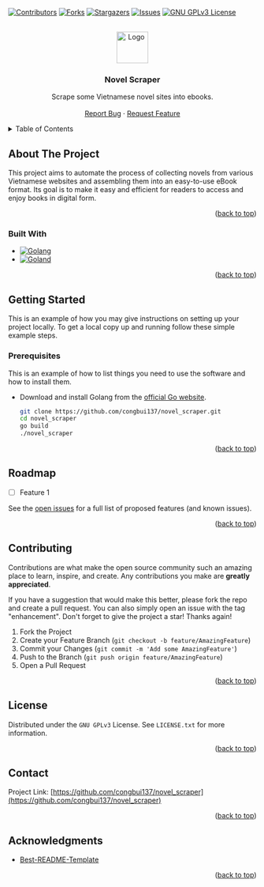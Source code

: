 <a name="readme-top"></a>


[![Contributors][contributors-shield]][contributors-url]
[![Forks][forks-shield]][forks-url]
[![Stargazers][stars-shield]][stars-url]
[![Issues][issues-shield]][issues-url]
[![GNU GPLv3 License][license-shield]][license-url]


<!-- PROJECT LOGO -->

<br />


<div align="center">
  <a href="https://github.com/congbui137/novel_scraper">
    <img src="https://i.imgur.com/mOoh4hy.png" alt="Logo" width="64" height="64">
  </a>
</div>

<h3 align="center">Novel Scraper</h3>

  <p align="center">
    Scrape some Vietnamese novel sites into ebooks.
    <br />
    <br />
    <a href="https://github.com/congbui137/novel_scraper/issues">Report Bug</a>
    ·
    <a href="https://github.com/congbui137/novel_scraper/issues">Request Feature</a>
  </p>



<!-- TABLE OF CONTENTS -->
<details>
  <summary>Table of Contents</summary>
  <ol>
    <li>
      <a href="#about-the-project">About The Project</a>
      <ul>
        <li><a href="#built-with">Built With</a></li>
      </ul>
    </li>
    <li>
      <a href="#getting-started">Getting Started</a>
      <ul>
        <li><a href="#prerequisites">Prerequisites</a></li>
        <li><a href="#installation">Installation</a></li>
      </ul>
    </li>
    <li><a href="#usage">Usage</a></li>
    <li><a href="#roadmap">Roadmap</a></li>
    <li><a href="#contributing">Contributing</a></li>
    <li><a href="#license">License</a></li>
    <li><a href="#contact">Contact</a></li>
    <li><a href="#acknowledgments">Acknowledgments</a></li>
  </ol>
</details>



<!-- ABOUT THE PROJECT -->
## About The Project

This project aims to automate the process of collecting novels from various Vietnamese websites and assembling them into an easy-to-use eBook format. Its goal is to make it easy and efficient for readers to access and enjoy books in digital form.
<p align="right">(<a href="#readme-top">back to top</a>)</p>



### Built With

* [![Golang][go.dev]][golang-url]
* [![Goland][goland]][goland-url]

<p align="right">(<a href="#readme-top">back to top</a>)</p>



<!-- GETTING STARTED -->
## Getting Started

This is an example of how you may give instructions on setting up your project locally.
To get a local copy up and running follow these simple example steps.

### Prerequisites

This is an example of how to list things you need to use the software and how to install them.
* Download and install Golang from the [official Go website](https://golang.org/dl/).

  ```sh
  git clone https://github.com/congbui137/novel_scraper.git
  cd novel_scraper
  go build
  ./novel_scraper
  ```
<p align="right">(<a href="#readme-top">back to top</a>)</p>



<!-- USAGE EXAMPLES -->
<!--
## Usage

Use this space to show useful examples of how a project can be used. Additional screenshots, code examples and demos work well in this space. You may also link to more resources.

_For more examples, please refer to the [Documentation](https://example.com)_

<p align="right">(<a href="#readme-top">back to top</a>)</p>
-->


<!-- ROADMAP -->
## Roadmap

- [ ] Feature 1

See the [open issues](https://github.com/congbui137/novel_scraper/issues) for a full list of proposed features (and known issues).

<p align="right">(<a href="#readme-top">back to top</a>)</p>



<!-- CONTRIBUTING -->
## Contributing

Contributions are what make the open source community such an amazing place to learn, inspire, and create. Any contributions you make are **greatly appreciated**.

If you have a suggestion that would make this better, please fork the repo and create a pull request. You can also simply open an issue with the tag "enhancement".
Don't forget to give the project a star! Thanks again!

1. Fork the Project
2. Create your Feature Branch (`git checkout -b feature/AmazingFeature`)
3. Commit your Changes (`git commit -m 'Add some AmazingFeature'`)
4. Push to the Branch (`git push origin feature/AmazingFeature`)
5. Open a Pull Request

<p align="right">(<a href="#readme-top">back to top</a>)</p>



<!-- LICENSE -->
## License

Distributed under the `GNU GPLv3` License. See `LICENSE.txt` for more information.

<p align="right">(<a href="#readme-top">back to top</a>)</p>



<!-- CONTACT -->
## Contact

Project Link: [https://github.com/congbui137/novel_scraper](https://github.com/congbui137/novel_scraper)

<p align="right">(<a href="#readme-top">back to top</a>)</p>



<!-- ACKNOWLEDGMENTS -->
## Acknowledgments

* [Best-README-Template](https://github.com/othneildrew/Best-README-Template)

<p align="right">(<a href="#readme-top">back to top</a>)</p>


<!-- MARKDOWN LINKS & IMAGES -->
<!-- https://www.markdownguide.org/basic-syntax/#reference-style-links -->
[contributors-shield]: https://img.shields.io/github/contributors/congbui137/novel_scraper.svg?style=for-the-badge
[contributors-url]: https://github.com/congbui137/novel_scraper/graphs/contributors
[forks-shield]: https://img.shields.io/github/forks/congbui137/novel_scraper.svg?style=for-the-badge
[forks-url]: https://github.com/congbui137/novel_scraper/network/members
[stars-shield]: https://img.shields.io/github/stars/congbui137/novel_scraper.svg?style=for-the-badge
[stars-url]: https://github.com/congbui137/novel_scraper/stargazers
[issues-shield]: https://img.shields.io/github/issues/congbui137/novel_scraper.svg?style=for-the-badge
[issues-url]: https://github.com/congbui137/novel_scraper/issues
[license-shield]: https://img.shields.io/github/license/congbui137/novel_scraper.svg?style=for-the-badge
[license-url]: https://github.com/congbui137/novel_scraper/blob/master/LICENSE.txt

[go.dev]: https://img.shields.io/badge/go-%2300ADD8.svg?style=for-the-badge&logo=go&logoColor=white
[golang-url]: https://go.dev/

[goland]: https://img.shields.io/badge/GoLand-0f0f0f?&style=for-the-badge&logo=goland&logoColor=white
[goland-url]: https://www.jetbrains.com/go/